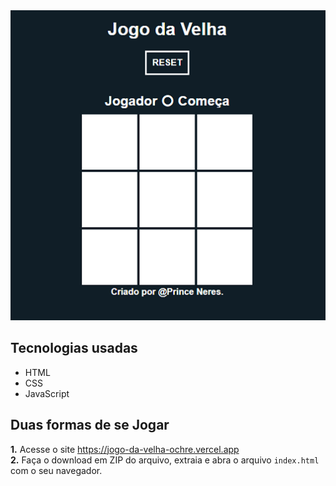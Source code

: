 <div align="center">
  <img src="JogoDaVelha.png" >
</div>

## Tecnologias usadas
* HTML
* CSS
* JavaScript

## Duas formas de se Jogar
**1.** Acesse o site <https://jogo-da-velha-ochre.vercel.app>  
**2.** Faça o download em ZIP do arquivo, extraia e abra o arquivo `index.html` com o seu navegador.
